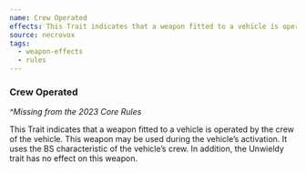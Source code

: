 ```yaml
---
name: Crew Operated
effects: This Trait indicates that a weapon fitted to a vehicle is operated by the crew of the vehicle. This weapon may be used during the vehicle’s activation. It uses the BS characteristic of the vehicle’s crew. In addition, the Unwieldy trait has no effect on this weapon.
source: necrovox
tags:
  - weapon-effects
  - rules
---
```

### Crew Operated

_^Missing from the 2023 Core Rules_

This Trait indicates that a weapon fitted to a vehicle is operated by the crew of the vehicle. This weapon may be used during the vehicle’s activation. It uses the BS characteristic of the vehicle’s crew. In addition, the Unwieldy trait has no effect on this weapon.